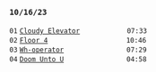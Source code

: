 ### `10/16/23`
`01` [`Cloudy Elevator`](cloudy-elevator.mp3)      `07:33`  
`02` [`Floor 4`](floor-4.mp3)          `10:46`  
`03` [`Wh-operator`](wh-operator.mp3)        `07:29`  
`04` [`Doom Unto U`](doom-unto-u.mp3)        `04:58`
